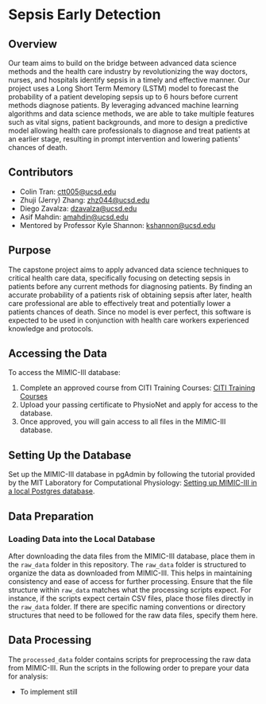 # Sepsis Early Detection

## Overview
Our team aims to build on the bridge between advanced data science methods and the health care industry by revolutionizing the way doctors, nurses, and hospitals identify sepsis in a timely and effective manner. Our project uses a Long Short Term Memory (LSTM) model to forecast the probability of a patient developing sepsis up to 6 hours before current methods diagnose patients. By leveraging advanced machine learning algorithms and data science methods, we are able to take multiple features such as vital signs, patient backgrounds, and more to design a predictive model allowing health care professionals to diagnose and treat patients at an earlier stage, resulting in prompt intervention and lowering patients' chances of death.

## Contributors
- Colin Tran: [ctt005@ucsd.edu](mailto:ctt005@ucsd.edu)
- Zhuji (Jerry) Zhang: [zhz044@ucsd.edu](mailto:zhz044@ucsd.edu)
- Diego Zavalza: [dzavalza@ucsd.edu](mailto:dzavalza@ucsd.edu)
- Asif Mahdin: [amahdin@ucsd.edu](mailto:amahdin@ucsd.edu)
- Mentored by Professor Kyle Shannon: [kshannon@ucsd.edu](mailto:kshannon@ucsd.edu)

## Purpose
The capstone project aims to apply advanced data science techniques to critical health care data, specifically focusing on detecting sepsis in patients before any current methods for diagnosing patients. By finding an accurate probability of a patients risk of obtaining sepsis after later, health care professional are able to effectively treat and potentially lower a patients chances of death. Since no model is ever perfect, this software is expected to be used in  conjunction with health care workers experienced knowledge and protocols. 

## Accessing the Data
To access the MIMIC-III database:
1. Complete an approved course from CITI Training Courses: [CITI Training Courses](https://physionet.org/about/citi-course/)
2. Upload your passing certificate to PhysioNet and apply for access to the database.
3. Once approved, you will gain access to all files in the MIMIC-III database.

## Setting Up the Database
Set up the MIMIC-III database in pgAdmin by following the tutorial provided by the MIT Laboratory for Computational Physiology: [Setting up MIMIC-III in a local Postgres database](https://github.com/MIT-LCP/mimic-code/blob/main/mimic-iii/buildmimic/postgres/README.md).

## Data Preparation
### Loading Data into the Local Database
After downloading the data files from the MIMIC-III database, place them in the `raw_data` folder in this repository. The `raw_data` folder is structured to organize the data as downloaded from MIMIC-III. This helps in maintaining consistency and ease of access for further processing. Ensure that the file structure within `raw_data` matches what the processing scripts expect. For instance, if the scripts expect certain CSV files, place those files directly in the `raw_data` folder. If there are specific naming conventions or directory structures that need to be followed for the raw data files, specify them here.

## Data Processing
The `processed_data` folder contains scripts for preprocessing the raw data from MIMIC-III. Run the scripts in the following order to prepare your data for analysis:

- To implement still
